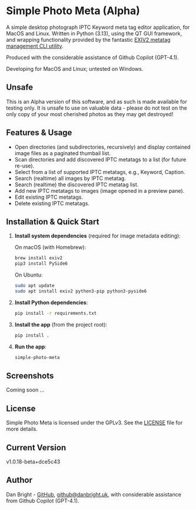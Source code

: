 # Simple Photo Meta (Alpha)

A simple desktop photograph IPTC Keyword meta tag editor application, for MacOS and Linux. Written in Python (3.13), using the QT GUI framework, and wrapping functionality provided by the fantastic [EXIV2 metatag management CLI utility](https://github.com/exiv2/exiv2).

Produced with the considerable assistance of Github Copilot (GPT-4.1).

Developing for MacOS and Linux; untested on Windows.

## Unsafe

This is an Alpha version of this software, and as such is made available for testing only. It is unsafe to use on valuable data - please do not test on the only copy of your most cherished photos as they may get destroyed!

## Features & Usage

- Open directories (and subdirectories, recursively) and display contained image files as a paginated thumbail list.
- Scan directories and add discovered IPTC metatags to a list (for future re-use).
- Select from a list of supported IPTC metatags, e.g., Keyword, Caption.
- Search (realtime) all images by IPTC metatag.
- Search (realtime) the discovered IPTC metatag list.
- Add new IPTC metatags to images (image opened in a preview pane).
- Edit existing IPTC metatags.
- Delete existing IPTC metatags.

## Installation & Quick Start

1. **Install system dependencies** (required for image metadata editing):

   On macOS (with Homebrew):

   ```sh
   brew install exiv2
   pip3 install PySide6
   ```

   On Ubuntu:

   ```sh
   sudo apt update
   sudo apt install exiv2 python3-pip python3-pyside6
   ```

2. **Install Python dependencies**:

   ```sh
   pip install -r requirements.txt
   ```

3. **Install the app** (from the project root):

   ```sh
   pip install .
   ```

4. **Run the app**:

   ```sh
   simple-photo-meta
   ```

## Screenshots

Coming soon ...

## License

Simple Photo Meta is licensed under the GPLv3. See the [LICENSE](LICENSE) file for more details.

## Current Version

v1.0.18-beta+dce5c43

## Author

Dan Bright - [GitHub](https://github.com/consciousuniverse), <github@danbright.uk>, with considerable assistance from Github Copilot (GPT-4.1).
